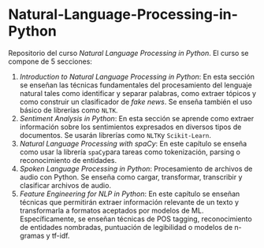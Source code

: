 # Natural-Language-Processing-in-Python
Repositorio del curso *Natural Language Processing in Python*. El curso se compone de 5 secciones:
1. *Introduction to Natural Language Processing in Python*: En esta sección se enseñan las técnicas fundamentales del procesamiento del lenguaje natural tales                                                              como identificar y separar palabras, como extraer tópicos y como construir un clasificador de *fake                                                             news*. Se enseña también el uso básico de librerías como `NLTK`.
2. *Sentiment Analysis in Python*: En esta sección se aprende como extraer información sobre los sentimientos expresados en diversos tipos de documentos. Se                                       usarán librerías como `NLTK`y `Scikit-Learn`.
3. *Natural Language Processing with spaCy*: En este capítulo se enseña como usar la librería `spaCy`para tareas como tokenización, parsing o reconocimiento de                                              entidades.
4. *Spoken Language Processing in Python*: Procesamiento de archivos de audio con Python. Se enseña como cargar, transformar, transcribir y clasificar archivos                                            de audio.
5. *Feature Engineering for NLP in Python*: En este capítulo se enseñan técnicas que permitirán extraer información relevante de un texto y transformarla a                                                 formatos aceptados por modelos de ML. Específicamente, se enseñan técnicas de POS tagging, reconocimiento de                                                    entidades nombradas, puntuación de legibilidad o modelos de n-gramas y tf-idf. 

